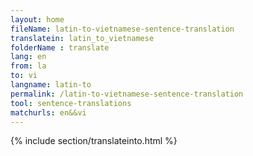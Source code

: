 ```yaml
---
layout: home
fileName: latin-to-vietnamese-sentence-translation
translatein: latin_to_vietnamese
folderName : translate
lang: en
from: la
to: vi
langname: latin-to
permalink: /latin-to-vietnamese-sentence-translation
tool: sentence-translations
matchurls: en&&vi
---
```

{% include section/translateinto.html %}
